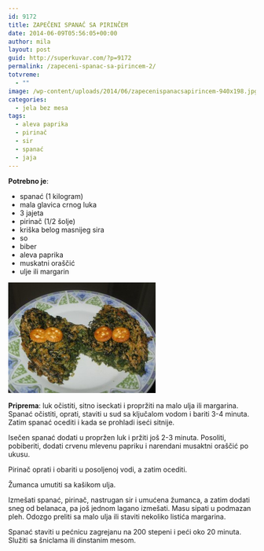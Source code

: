 ```yaml
---
id: 9172
title: ZAPEČENI SPANAĆ SA PIRINČEM
date: 2014-06-09T05:56:05+00:00
author: mila
layout: post
guid: http://superkuvar.com/?p=9172
permalink: /zapeceni-spanac-sa-pirincem-2/
totvreme:
  - ""
image: /wp-content/uploads/2014/06/zapecenispanacsapirincem-940x198.jpg
categories:
  - jela bez mesa
tags:
  - aleva paprika
  - pirinač
  - sir
  - spanać
  - jaja
---
```

**Potrebno je**:

  * spanać (1 kilogram)
  * mala glavica crnog luka
  * 3 jajeta
  * pirinač (1/2 šolje)
  * kriška belog masnijeg sira
  * so
  * biber
  * aleva paprika
  * muskatni oraščić
  * ulje ili margarin

[<img class="alignnone size-medium wp-image-9177" src="/wp-content/uploads/2014/06/zapecenispanacsapirincem-300x225.jpg" alt="zapecenispanacsapirincem" width="300" height="225" />](/wp-content/uploads/2014/06/zapecenispanacsapirincem.jpg)

**Priprema**: luk očistiti, sitno iseckati i propržiti na malo ulja ili margarina. Spanać očistiti, oprati, staviti u sud sa ključalom vodom i bariti 3-4 minuta. Zatim spanać ocediti i kada se prohladi iseći sitnije.

Isečen spanać dodati u propržen luk i pržiti još 2-3 minuta. Posoliti, pobiberiti, dodati crvenu mlevenu papriku i narendani musaktni oraščić po ukusu.

Pirinač oprati i obariti u posoljenoj vodi, a zatim ocediti.

Žumanca umutiti sa kašikom ulja.

Izmešati spanać, pirinač, nastrugan sir i umućena žumanca, a zatim dodati sneg od belanaca, pa još jednom lagano izmešati. Masu sipati u podmazan pleh. Odozgo preliti sa malo ulja ili staviti nekoliko listića margarina.

Spanać staviti u pećnicu zagrejanu na 200 stepeni i peći oko 20 minuta. Služiti sa šniclama ili dinstanim mesom.